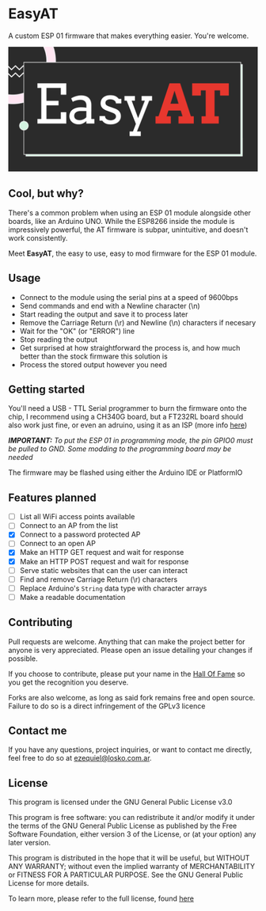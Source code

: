# EasyAT

A custom ESP 01 firmware that makes everything easier. You're welcome.

![EasyAT Logo](Logo.png)

## Cool, but why?

There's a common problem when using an ESP 01 module alongside other boards, like an Arduino UNO. While the ESP8266 inside the module is impressively powerful, the AT firmware is subpar, unintuitive, and doesn't work consistently.

Meet **EasyAT**, the easy to use, easy to mod firmware for the ESP 01 module.

## Usage

* Connect to the module using the serial pins at a speed of 9600bps
* Send commands and end with a Newline character (\n)
* Start reading the output and save it to process later
* Remove the Carriage Return (\r) and Newline (\n) characters if necesary
* Wait for the "OK" (or "ERROR") line
* Stop reading the output
* Get surprised at how straightforward the process is, and how much better than the stock firmware this solution is
* Process the stored output however you need

## Getting started

You'll need a USB - TTL Serial programmer to burn the firmware onto the chip, I recommend using a CH340G board, but a FT232RL board should also work just fine, or even an adruino, using it as an ISP (more info [here](https://www.arduino.cc/en/Tutorial/BuiltInExamples/ArduinoISP))

***IMPORTANT:** To put the ESP 01 in programming mode, the pin GPIO0 must be pulled to GND. Some modding to the programming board may be needed*

The firmware may be flashed using either the Arduino IDE or PlatformIO

## Features planned

* [ ] List all WiFi access points available
* [ ] Connect to an AP from the list
* [x] Connect to a password protected AP
* [ ] Connect to an open AP
* [x] Make an HTTP GET request and wait for response
* [x] Make an HTTP POST request and wait for response
* [ ] Serve static websites that can the user can interact
* [ ] Find and remove Carriage Return (\r) characters
* [ ] Replace Arduino's `String` data type with character arrays
* [ ] Make a readable documentation

## Contributing

Pull requests are welcome. Anything that can make the project better for anyone is very appreciated. Please open an issue detailing your changes if possible.

If you choose to contribute, please put your name in the [Hall Of Fame](HallOfFame.md) so you get the recognition you deserve.

Forks are also welcome, as long as said fork remains free and open source. Failure to do so is a direct infringement of the GPLv3 licence

## Contact me

If you have any questions, project inquiries, or want to contact me directly, feel free to do so at [ezequiel@losko.com.ar](mailto:ezequiel@losko.com.ar).

## License

This program is licensed under the GNU General Public License v3.0

This program is free software: you can redistribute it and/or modify it under the terms of the GNU General Public License as published by the Free Software Foundation, either version 3 of the License, or (at your option) any later version.

This program is distributed in the hope that it will be useful, but WITHOUT ANY WARRANTY; without even the implied warranty of MERCHANTABILITY or FITNESS FOR A PARTICULAR PURPOSE. See the GNU General Public License for more details.

To learn more, please refer to the full license, found [here](LICENSE)
